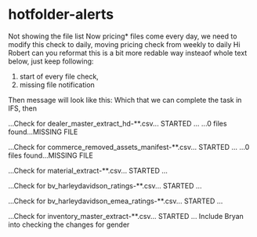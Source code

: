 # hotfolder-alerts

Not showing the file list
Now pricing* files come every day, we need to modify this check to daily, moving pricing check from weekly to daily
Hi Robert can you reformat this is a bit more redable way insteaof whole text below, just keep following: 
1)	start of every file check,
2)	missing file notification

Then message will look like this: Which that we can complete the task in IFS, then

...Check for dealer_master_extract_hd-**.csv... STARTED ...
...0 files found...MISSING FILE

...Check for commerce_removed_assets_manifest-**.csv... STARTED ...
...0 files found...MISSING FILE

...Check for material_extract-**.csv... STARTED ...

...Check for bv_harleydavidson_ratings-**.csv... STARTED ...


...Check for bv_harleydavidson_emea_ratings-**.csv... STARTED ...


...Check for inventory_master_extract-**.csv... STARTED ...
Include Bryan into checking the changes for gender

